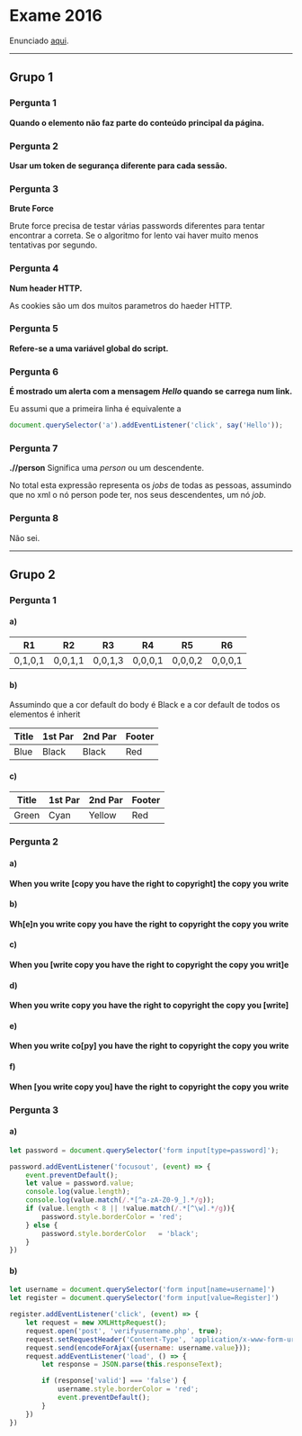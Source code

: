 # Exame 2016

Enunciado [aqui](https://drive.google.com/file/d/1Ug8tWVAcBxyb-EguDEWKoPB_n0WN1-bF/view).

---

## Grupo 1

### Pergunta 1

**Quando o elemento não faz parte do conteúdo principal da página.**

### Pergunta 2

**Usar um token de segurança diferente para cada sessão.**

### Pergunta 3

**Brute Force**

Brute force precisa de testar várias passwords diferentes para tentar encontrar a correta. Se o algoritmo for lento vai haver muito menos tentativas por segundo.

### Pergunta 4

**Num header HTTP.**

As cookies são um dos muitos parametros do haeder HTTP.

### Pergunta 5

**Refere-se a uma variável global do script.**

### Pergunta 6

**É mostrado um  alerta com a mensagem *Hello* quando se carrega num link.**

Eu assumi que a primeira linha é equivalente a
```js
document.querySelector('a').addEventListener('click', say('Hello'));
```

### Pergunta 7

**.//person** Significa uma *person* ou um descendente.

No total esta expressão representa os *jobs* de todas as pessoas, assumindo que no xml o nó person pode ter, nos seus descendentes, um nó *job*.

### Pergunta 8

Não sei.

---

## Grupo 2

### Pergunta 1

#### a)

|R1|R2|R3|R4|R5|R6|
|-|-|-|-|-|-|
|0,1,0,1|0,0,1,1|0,0,1,3|0,0,0,1|0,0,0,2|0,0,0,1|

#### b)

Assumindo que a cor default do body é Black e a cor default de todos os elementos é inherit

|Title|1st Par|2nd Par|Footer|
|-|-|-|-|
|Blue|Black|Black|Red|

#### c)

|Title|1st Par|2nd Par|Footer|
|-|-|-|-|
|Green|Cyan|Yellow|Red|

### Pergunta 2

#### a)

**When you write [copy you have the right to copyright] the copy you write**

#### b)

**Wh[e]n you write copy you have the right to copyright the copy you write**

#### c)

**When you [write copy you have the right to copyright the copy you writ]e**

#### d)

**When you write copy you have the right to copyright the copy you [write]**

#### e)

**When you write co[py] you have the right to copyright the copy you write**

#### f)

**When [you write copy you] have the right to copyright the copy you write**

### Pergunta 3

#### a)

```js
let password = document.querySelector('form input[type=password]');

password.addEventListener('focusout', (event) => {
	event.preventDefault();
	let value = password.value;
	console.log(value.length);
	console.log(value.match(/.*[^a-zA-Z0-9_].*/g));
	if (value.length < 8 || !value.match(/.*[^\w].*/g)){
		password.style.borderColor = 'red';
	} else {
		password.style.borderColor	 = 'black';
	}
})
```

#### b)

```js
let username = document.querySelector('form input[name=username]')
let register = document.querySelector('form input[value=Register]')

register.addEventListener('click', (event) => {
	let request = new XMLHttpRequest();
	request.open('post', 'verifyusername.php', true);
	request.setRequestHeader('Content-Type', 'application/x-www-form-urlencoded');
	request.send(encodeForAjax({username: username.value}));
	request.addEventListener('load', () => {
		let response = JSON.parse(this.responseText);

		if (response['valid'] === 'false') {
			username.style.borderColor = 'red';
			event.preventDefault();
		}
	})
})
```
